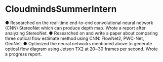 # CloudmindsSummerIntern
●	Researched on the real-time end-to-end convolutional neural network (CNN) StereoNet which can produce depth map. Wrote a report after analyzing StereoNet.
●	Researched on and write a paper about comparing three optical flow estimate method using CNN: FlowNet2, PWC-Net, GeoNet.
●	Optimized the neural networks mentioned above to generate optical flow diagram using Jetson TX2 at 20~30 frames per second. Wrote a progress report.

